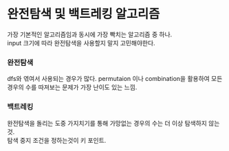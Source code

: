 완전탐색 및 백트레킹 알고리즘 
====

가장 기본적인 알고리즘임과 동시에 가장 빡치는 알고리즘 중 하나.    
input 크기에 따라 완전탐색을 사용할지 말지 고민해야한다.   

        
### 완전탐색
dfs와 엮여서 사용되는 경우가 많다. permutaion 이나 combination을 활용하여 모든 경우의 수를 따져보는 문제가 가장 난이도 있는 느낌.
   

### 백트레킹
완전탐색을 돌리는 도중 가지치기를 통해 가망없는 경우의 수는 더 이상 탐색하지 않는 것.   
탐색 중지 조건을 정하는것이 키 포인트. 
